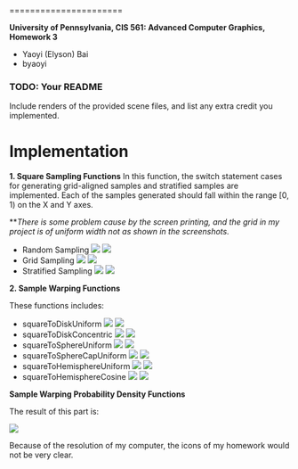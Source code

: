 ======================

**University of Pennsylvania, CIS 561: Advanced Computer Graphics, Homework 3**

* Yaoyi (Elyson) Bai
* byaoyi

### TODO: Your README
Include renders of the provided scene files, and list any extra credit you
implemented.

# **Implementation** #


**1. Square Sampling Functions**
In this function, the switch statement cases for generating grid-aligned samples and stratified samples are implemented. Each of the samples generated should fall within the range [0, 1) on the X and Y axes.

***There is some problem cause by the screen printing, and the grid in my project is of uniform width not as shown in the screenshots.*

- Random Sampling
![](http://i.imgur.com/kZ9ilFe.jpg)
![](http://i.imgur.com/YG6hTbR.jpg)
- Grid Sampling 
![](http://i.imgur.com/sYKMsJN.jpg)
![](http://i.imgur.com/LxsjaU5.jpg)
- Stratified Sampling
![](http://i.imgur.com/JKgp0rB.jpg)
![](http://i.imgur.com/DCPRhuD.jpg)

**2. Sample Warping Functions**

These functions includes:

- squareToDiskUniform
![](http://i.imgur.com/Qp5M0pO.jpg)
![](http://i.imgur.com/HqtaVGc.jpg)
- squareToDiskConcentric
![](http://i.imgur.com/UnkUCRa.jpg)
![](http://i.imgur.com/qL0OeDP.jpg)
- squareToSphereUniform
![](http://i.imgur.com/rYayLym.jpg)
![](http://i.imgur.com/ZSZxpkw.jpg)
- squareToSphereCapUniform
![](http://i.imgur.com/DoSlZPm.jpg)
![](http://i.imgur.com/zf5daHk.jpg)
- squareToHemisphereUniform
![](http://i.imgur.com/llnboXf.jpg)
![](http://i.imgur.com/NGmfjxN.jpg)
- squareToHemisphereCosine
![](http://i.imgur.com/BTIeFho.jpg)
![](http://i.imgur.com/iQtHDkl.jpg)

**Sample Warping Probability Density Functions**

The result of this part is:

![](http://i.imgur.com/t3Hk61W.jpg)

Because of the resolution of my computer, the icons of my homework would not be very clear. 